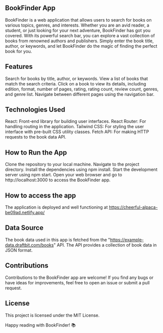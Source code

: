 
## BookFinder App
BookFinder is a web application that allows users to search for books on various topics, genres, and interests. Whether you are an avid reader, a student, or just looking for your next adventure, BookFinder has got you covered. With its powerful search bar, you can explore a vast collection of books from renowned authors and publishers. Simply enter the book title, author, or keywords, and let BookFinder do the magic of finding the perfect book for you.

## Features
Search for books by title, author, or keywords.
View a list of books that match the search criteria.
Click on a book to view its details, including edition, format, number of pages, rating, rating count, review count, genres, and genre list.
Navigate between different pages using the navigation bar.
## Technologies Used
React: Front-end library for building user interfaces.
React Router: For handling routing in the application.
Tailwind CSS: For styling the user interface with pre-built CSS utility classes.
Fetch API: For making HTTP requests to the book data API.
## How to Run the App
Clone the repository to your local machine.
Navigate to the project directory.
Install the dependencies using npm install.
Start the development server using npm start.
Open your web browser and go to http://localhost:3000 to access the BookFinder app.

## How to access the app 
The application is deployed and well functioning at https://cheerful-alpaca-be09ad.netlify.app/

## Data Source
The book data used in this app is fetched from the "https://example-data.draftbit.com/books" API. The API provides a collection of book data in JSON format.

## Contributions
Contributions to the BookFinder app are welcome! If you find any bugs or have ideas for improvements, feel free to open an issue or submit a pull request.

## License
This project is licensed under the MIT License.

Happy reading with BookFinder! 📚